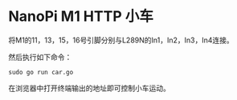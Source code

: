 # NanoPi M1 HTTP 小车

将M1的11，13，15，16号引脚分别与L289N的In1，In2，In3，In4连接。

然后执行如下命令：

	sudo go run car.go
	
在浏览器中打开终端输出的地址即可控制小车运动。


